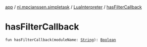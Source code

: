 [app](../../index.md) / [nl.mpcjanssen.simpletask](../index.md) / [LuaInterpreter](index.md) / [hasFilterCallback](.)

# hasFilterCallback

`fun hasFilterCallback(moduleName: `[`String`](https://kotlinlang.org/api/latest/jvm/stdlib/kotlin/-string/index.html)`): `[`Boolean`](https://kotlinlang.org/api/latest/jvm/stdlib/kotlin/-boolean/index.html)